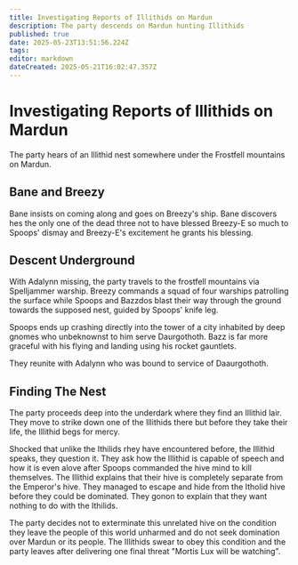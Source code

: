 ```yaml
---
title: Investigating Reports of Illithids on Mardun
description: The party descends on Mardun hunting Illithids
published: true
date: 2025-05-23T13:51:56.224Z
tags: 
editor: markdown
dateCreated: 2025-05-21T16:02:47.357Z
---
```


# Investigating Reports of Illithids on Mardun
The party hears of an Illithid nest somewhere under the Frostfell mountains on Mardun. 

## Bane and Breezy
Bane insists on coming along and goes on Breezy's ship. Bane discovers hes the only one of the dead three not to have blessed Breezy-E so much to Spoops' dismay and Breezy-E's excitement he grants his blessing. 


## Descent Underground
With Adalynn missing, the party travels to the frostfell mountains via Spelljammer warship. Breezy commands a squad of four warships patrolling the surface while Spoops and Bazzdos blast their way through the ground towards the supposed nest, guided by Spoops' knife leg.

Spoops ends up crashing directly into the tower of a city inhabited by deep gnomes who unbeknownst to him serve Daurgothoth. Bazz is far more graceful with his flying and landing using his rocket gauntlets. 

They reunite with Adalynn who was bound to service of Daaurgothoth.


## Finding The Nest
The party proceeds deep into the underdark where they find an Illithid lair. They move to strike down one of the Illithids there but before they take their life, the Illithid begs for mercy. 

Shocked that unlike the Ithilids rhey have encountered before, the Illithid speaks, they question it. They ask how the Illithid is capable of speech and how it is even alove after Spoops commanded the hive mind to kill themselves. The Illithid explains that their hive is completely separate from the Emperor's hive. They managed to escape and hide from the Itholid hive before they could be dominated. They gonon to explain that they want nothing to do with the Ithilids. 

The party decides not to exterminate this unrelated hive on the condition they leave the people of this world unharmed and do not seek domination over Mardun or its people. The Illithids swear to obey this condition and the party leaves after delivering one final threat "Mortis Lux will be watching".

